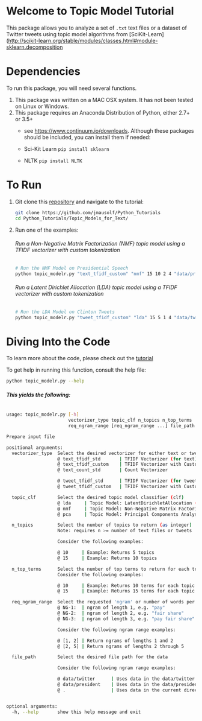 

# Welcome to Topic Model Tutorial

This package allows you to analyze a set of `.txt` text files or a dataset of Twitter tweets using topic model algorithms from [SciKit-Learn](http://scikit-learn.org/stable/modules/classes.html#module-sklearn.decomposition

# Dependencies

To run this package, you will need several functions.

1. This package was written on a MAC OSX system. It has not been tested on Linux or Windows.
2. This package requires an Anaconda Distribution of Python, either 2.7+ or 3.5+
	* see https://www.continuum.io/downloads. Although these packages should be included, you can install them if needed:

	* Sci-Kit Learn `pip install sklearn`
	* NLTK `pip install NLTK`


# To Run

1. Git clone this [repository](https://github.com/jmausolf/Python_Tutorials) and navigate to the tutorial:

	```bash
	git clone https://github.com/jmausolf/Python_Tutorials
	cd Python_Tutorials/Topic_Models_for_Text/
	```


2. Run one of the examples:

	###### Run a Non-Negative Matrix Factorization (NMF) topic model using a TFIDF vectorizer with custom tokenization

	```bash
	# Run the NMF Model on Presidential Speech
	python topic_modelr.py "text_tfidf_custom" "nmf" 15 10 2 4 "data/president"

	```

	###### Run a Latent Dirichlet Allocation (LDA) topic model using a TFIDF vectorizer with custom tokenization

	```bash
	# Run the LDA Model on Clinton Tweets
	python topic_modelr.py "tweet_tfidf_custom" "lda" 15 5 1 4 "data/twitter"

	```

# Diving Into the Code

To learn more about the code, please check out the [tutorial](https://github.com/jmausolf/Python_Tutorials/blob/master/Topic_Models_for_Text/Topic_Models_for_Text.Rmd)

To get help in running this function, consult the help file:

```bash
python topic_modelr.py --help

```

##### This yields the following:

```bash

usage: topic_modelr.py [-h]
                       vectorizer_type topic_clf n_topics n_top_terms
                       req_ngram_range [req_ngram_range ...] file_path

Prepare input file

positional arguments:
  vectorizer_type  Select the desired vectorizer for either text or tweet
                   @ text_tfidf_std       | TFIDF Vectorizer (for text)
                   @ text_tfidf_custom    | TFIDF Vectorizer with Custom Tokenizer (for text)
                   @ text_count_std       | Count Vectorizer

                   @ tweet_tfidf_std      | TFIDF Vectorizer (for tweets)
                   @ tweet_tfidf_custom   | TFIDF Vectorizer with Custom Tokenizer (for tweets)

  topic_clf        Select the desired topic model classifier (clf)
                   @ lda     | Topic Model: LatentDirichletAllocation (LDA)
                   @ nmf     | Topic Model: Non-Negative Matrix Factorization (NMF)
                   @ pca     | Topic Model: Principal Components Analysis (PCA)

  n_topics         Select the number of topics to return (as integer)
                   Note: requires n >= number of text files or tweets

                   Consider the following examples:

                   @ 10     | Example: Returns 5 topics
                   @ 15     | Example: Returns 10 topics

  n_top_terms      Select the number of top terms to return for each topic (as integer)
                   Consider the following examples:

                   @ 10     | Example: Returns 10 terms for each topic
                   @ 15     | Example: Returns 15 terms for each topic

  req_ngram_range  Select the requested 'ngram' or number of words per term
                   @ NG-1:  | ngram of length 1, e.g. "pay"
                   @ NG-2:  | ngram of length 2, e.g. "fair share"
                   @ NG-3:  | ngram of length 3, e.g. "pay fair share"

                   Consider the following ngram range examples:

                   @ [1, 2] | Return ngrams of lengths 1 and 2
                   @ [2, 5] | Return ngrams of lengths 2 through 5

  file_path        Select the desired file path for the data

                   Consider the following ngram range examples:

                   @ data/twitter      | Uses data in the data/twitter subdirectory
                   @ data/president    | Uses data in the data/president subdirectory
                   @ .                 | Uses data in the current directory


optional arguments:
  -h, --help       show this help message and exit

```
